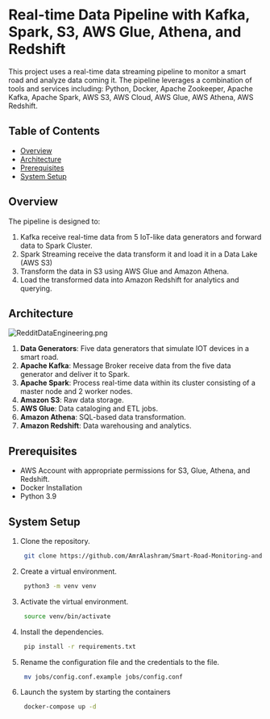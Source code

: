 # Real-time Data Pipeline with Kafka, Spark, S3, AWS Glue, Athena, and Redshift

This project uses a real-time data streaming pipeline to monitor a smart road and analyze data coming it. The pipeline leverages a combination of tools and services including: Python, Docker, Apache Zookeeper, Apache Kafka, Apache Spark, AWS S3, AWS Cloud, AWS Glue, AWS Athena, AWS Redshift.

## Table of Contents

- [Overview](#overview)
- [Architecture](#architecture)
- [Prerequisites](#prerequisites)
- [System Setup](#system-setup)

## Overview

The pipeline is designed to:

1. Kafka receive real-time data from 5 IoT-like data generators and forward data to Spark Cluster.
2. Spark Streaming receive the data transform it and load it in a Data Lake (AWS S3)
3. Transform the data in S3 using AWS Glue and Amazon Athena.
4. Load the transformed data into Amazon Redshift for analytics and querying.

## Architecture
![RedditDataEngineering.png](assets%2FRedditDataEngineering.png)
1. **Data Generators**: Five data generators that simulate IOT devices in a smart road.
2. **Apache Kafka**: Message Broker receive data from the five data generator and deliver it to Spark.
3. **Apache Spark**: Process real-time data within its cluster consisting of a master node and 2 worker nodes.
4. **Amazon S3**: Raw data storage.
5. **AWS Glue**: Data cataloging and ETL jobs.
6. **Amazon Athena**: SQL-based data transformation.
7. **Amazon Redshift**: Data warehousing and analytics.

## Prerequisites
- AWS Account with appropriate permissions for S3, Glue, Athena, and Redshift.
- Docker Installation
- Python 3.9

## System Setup
1. Clone the repository.
   ```bash
    git clone https://github.com/AmrAlashram/Smart-Road-Monitoring-and-Analysis-System.git
   ```
2. Create a virtual environment.
   ```bash
    python3 -m venv venv
   ```
3. Activate the virtual environment.
   ```bash
    source venv/bin/activate
   ```
4. Install the dependencies.
   ```bash
    pip install -r requirements.txt
   ```
5. Rename the configuration file and the credentials to the file.
   ```bash
    mv jobs/config.conf.example jobs/config.conf
   ```
6. Launch the system by starting the containers
   ```bash
    docker-compose up -d
   ```


